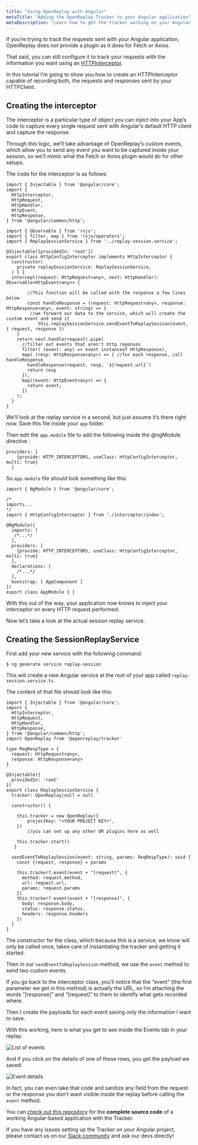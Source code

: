 ```yaml
---
title: "Using OpenReplay with Angular"
metaTitle: "Adding the OpenReplay Tracker to your Angular application"
metaDescription: "Learn how to get the tracker working on your Angular application"
---
```

If you’re trying to track the requests sent with your Angular application, OpenReplay does not provide a plugin as it does for Fetch or Axios.

That said, you can still configure it to track your requests with the information you want using an [HTTPInterceptor](https://angular.io/api/common/http/HttpInterceptor).

In this tutorial I’m going to show you how to create an HTTPInterceptor capable of recording both, the requests and responses sent by your HTTPClient.

## Creating the interceptor

The interceptor is a particular type of object you can inject into your App’s code to capture every single request sent with Angular’s default HTTP client and capture the response.

Through this logic, we’ll take advantage of OpenReplay’s custom events, which allow you to send any event you want to be captured inside your session, so we’ll mimic what the Fetch or Axios plugin would do for other setups.

The code for the interceptor is as follows:

```tsx
import { Injectable } from '@angular/core';
import {
  HttpInterceptor,
  HttpRequest,
  HttpHandler,
  HttpEvent,
  HttpResponse,
} from '@angular/common/http';

import { Observable } from 'rxjs';
import { filter, map } from 'rxjs/operators';
import { ReplaySessionService } from '../replay-session.service';

@Injectable({providedIn: 'root'})
export class HttpConfigInterceptor implements HttpInterceptor {
  constructor(
    private replaySessionService: ReplaySessionService,
  ) { }
  intercept(request: HttpRequest<any>, next: HttpHandler): Observable<HttpEvent<any>> {
    
		//This function will be called with the response a few lines below
		const handleResponse = (request: HttpRequest<any>, response: HttpResponse<any>, event: string) => {
	     //we forward our data to the service, which will create the custom event and send it
			this.replaySessionService.sendEventToReplaySession(event, { request, response })
    }
    return next.handle(request).pipe(
      //filter out events that aren't http reponses
      filter( (event: any) => event instanceof HttpResponse),
      map( (resp: HttpResponse<any>) => { //for each response, call handleResponse
        handleResponse(request, resp, `${request.url}`)
        return resp
      }),
      map((event: HttpEvent<any>) => {
        return event;
      })
    );
  }
}
```

We’ll look at the replay service in a second, but just assume it’s there right now. Save this file inside your `app` folder.

Then edit the `app.module` file to add the following inside the @ngModule directive :

```tsx
providers: [
    {provide: HTTP_INTERCEPTORS, useClass: HttpConfigInterceptor, multi: true}
  ]
```

So `app.module` file should look something like this:

```tsx
import { NgModule } from '@angular/core';

/*
imports...
*/
import { HttpConfigInterceptor } from './interceptor/index';

@NgModule({
  imports: [
   /*...*/
  ],
  providers: [
    {provide: HTTP_INTERCEPTORS, useClass: HttpConfigInterceptor, multi: true}
  ],
  declarations: [
    /*...*/
  ],
  bootstrap: [ AppComponent ]
})
export class AppModule { }
```

With this out of the way, your application now knows to inject your interceptor on every HTTP request performed.

Now let’s take a look at the actual session replay service.

## Creating the SessionReplayService

First add your new service with the following command:

```tsx
$ ng generate service replay-session
```

This will create a new Angular service at the root of your app called `replay-session.service.ts`

The content of that file should look like this:

```tsx
import { Injectable } from '@angular/core';
import {
  HttpInterceptor,
  HttpRequest,
  HttpHandler,
  HttpResponse,
} from '@angular/common/http';
import OpenReplay from '@openreplay/tracker'

type ReqRespType = {
  request: HttpRequest<any>,
  response: HttpResponse<any>
}

@Injectable({
  providedIn: 'root'
})
export class ReplaySessionService {
  tracker: OpenReplay|null = null

  constructor() {

    this.tracker = new OpenReplay({
        projectKey: "<YOUR PROJECT KEY>",
    })
		//you can set up any other OR plugins here as well

    this.tracker.start()
   }

  sendEventToReplaySession(event: string, params: ReqRespType): void {
    const {request, response} = params

    this.tracker?.event(event + "[request]", {
      method: request.method,
      url: request.url,
      params: request.params
    })
    this.tracker?.event(event + "[response]", {
      body: response.body,
      status: response.status,
      headers: response.headers
    })
  }
}
```

The constructor for the class, which because this is a service, we know will only be called once, takes care of instantiating the tracker and getting it started.

Then in our `sendEventToReplaySession` method, we use the `event` method to send two custom events.

If you go back to the interceptor class, you’ll notice that the “event” (the first parameter we get in this method) is actually the URL, so I’m attaching the words “[response]” and “[request]” to them to identify what gets recorded where.

Then I create the payloads for each event saving only the information I want to save.

With this working, here is what you get to see inside the Events tab in your replay:

![List of events](images/list-of-events.png)

And if you click on the details of one of these rows, you get the payload we saved:

![Event details](images/event-details.png)

In fact, you can even take that code and sanitize any field from the request or the response you don’t want visible inside the replay before calling the `event` method.

You can [check out this repository](https://github.com/deleteman/openreplay-angular-example) for the **complete source code** of a working Angular-based application with the Tracker.

If you have any issues setting up the Tracker on your Angular project, please contact us on our [Slack community](https://slack.openreplay.com/) and ask our devs directly!
